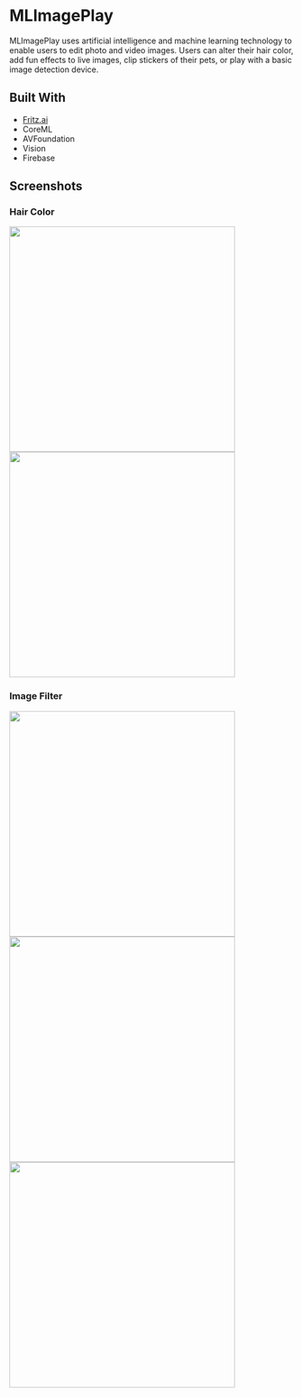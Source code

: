 # MLImagePlay
MLImagePlay uses artificial intelligence and machine learning technology to enable users to edit photo and video images. Users can alter their hair color, add fun effects to live images, clip stickers of their pets, or play with a basic image detection device.

## Built With
- [Fritz.ai](https://www.fritz.ai/)
- CoreML
- AVFoundation
- Vision
- Firebase

## Screenshots
### Hair Color

<img src="https://user-images.githubusercontent.com/52180404/81608265-fc4bcd80-93a3-11ea-9e81-16cbe893b004.png" height = 400>

<img src="https://user-images.githubusercontent.com/52180404/81609195-74ff5980-93a5-11ea-9199-43b48bff7101.png" height = 400>

### Image Filter

<img src="https://user-images.githubusercontent.com/52180404/81609342-ba238b80-93a5-11ea-8b3a-d260d8dd74cf.png" height = 400>

<img src="https://user-images.githubusercontent.com/52180404/81609469-f525bf00-93a5-11ea-9a14-e512f416f381.png" height = 400>

<img src="https://user-images.githubusercontent.com/52180404/81609571-21414000-93a6-11ea-9b25-67672783a7d5.png" height = 400>
